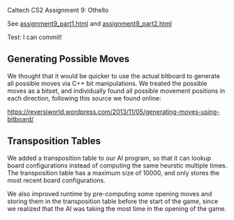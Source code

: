 Caltech CS2 Assignment 9: Othello

See [assignment9_part1.html](http://htmlpreview.github.io/?https://github.com/caltechcs2/othello/blob/master/assignment9_part1.html) and [assignment9_part2.html](http://htmlpreview.github.io/?https://github.com/caltechcs2/othello/blob/master/assignment9_part2.html)

Test: I can commit!

Generating Possible Moves
----------------------------------------------
We thought that it would be quicker to use the actual bitboard to 
generate all possible moves via C++ bit manipulations. We treated
the possible moves as a bitset, and individually found all 
possible movement positions in each direction, following this 
source we found online:

https://reversiworld.wordpress.com/2013/11/05/generating-moves-using-bitboard/


Transposition Tables
-----------------------------------------------
We added a transposition table to our AI program, so that it can
lookup board configurations instead of computing the same heurstic 
multiple times. The transposition table has a maximum size of 10000, 
and only stores the most recent board configurations. 

We also improved runtime by pre-computing some opening moves and
storing them in the transposition table before the start of the game, 
since we realized that the AI was taking the most time in the opening
of the game.
